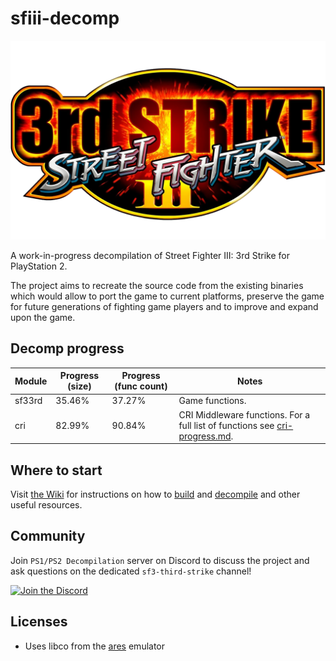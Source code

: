 # sfiii-decomp

![SF III Third Strike logo](3s_logo.webp)

A work-in-progress decompilation of Street Fighter III: 3rd Strike for PlayStation 2.

The project aims to recreate the source code from the existing binaries which would allow to port the game to current platforms, preserve the game for future generations of fighting game players and to improve and expand upon the game.

## Decomp progress

<!-- PROGRESS-TABLE:START -->
| Module   | Progress (size)   | Progress (func count)   | Notes                                                                                          |
|----------|-------------------|-------------------------|------------------------------------------------------------------------------------------------|
| sf33rd   | 35.46%            | 37.27%                  | Game functions.                                                                                |
| cri      | 82.99%            | 90.84%                  | CRI Middleware functions. For a full list of functions see [cri-progress.md](cri-progress.md). |
<!-- PROGRESS-TABLE:END -->

## Where to start

Visit [the Wiki](https://github.com/apstygo/sfiii-decomp/wiki) for instructions on how to [build](https://github.com/apstygo/sfiii-decomp/wiki/Building) and [decompile](https://github.com/apstygo/sfiii-decomp/wiki/Decompiling) and other useful resources.

## Community

Join `PS1/PS2 Decompilation` server on Discord to discuss the project and ask questions on the dedicated `sf3-third-strike` channel!

[![Join the Discord](https://dcbadge.limes.pink/api/server/https://discord.gg/tch8h5Vw8E)](https://discord.gg/https://discord.gg/tch8h5Vw8E)

## Licenses

- Uses libco from the [ares](https://github.com/ares-emulator/ares) emulator
